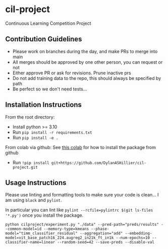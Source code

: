 # cil-project
Continuous Learning Competition Project
## Contribution Guidelines
- Please work on branches during the day, and make PRs to merge into main
- All merges should be approved by one other person, you can request or not
- Either approve PR or ask for revisions. Prune inactive prs
- Do not add training data to the repo, this should always be specified by path
- Be perfect so we don't need tests...

## Installation Instructions
From the root directory:
- Install python >= 3.10
- Run `pip install -r requirements.txt`
- Run `pip install -e .`

From colab via github:
See [this colab](https://colab.research.google.com/drive/1eCuiuP1UD7NzRYIDavccUpu01y1Mgjl2?usp=sharing) for how to install the package from github
- Run `!pip install git+https://github.com/DylanASHillier/cil-project.git`

## Usage Instructions
Please use linting and formatting tools to make
sure your code is clean... I am using `black` and
`pylint`.

In particular you can lint like `pylint --rcfile=pylintrc $(git ls-files '*.py')` once you install the package.

```
python cilproject/experiment.py "./data" --pred-path="preds/results" --common-model=id --memory-type=kmeans --phase-model="timm_classifier_residual" --aggregation="add" --embedding-model=vit_base_patch16_224.augreg2_in21k_ft_in1k --num-epochs=10 --classifier-name=linear --random-seed=42 --save-preds --disable-val
```